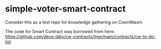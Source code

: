# simple-voter-smart-contract
Consider this as a test repo for knowledge gathering on CosmWasm

The code for Smart Contract was borrowed from here: https://github.com/deus-labs/cw-contracts/tree/main/contracts/cw-to-do-list